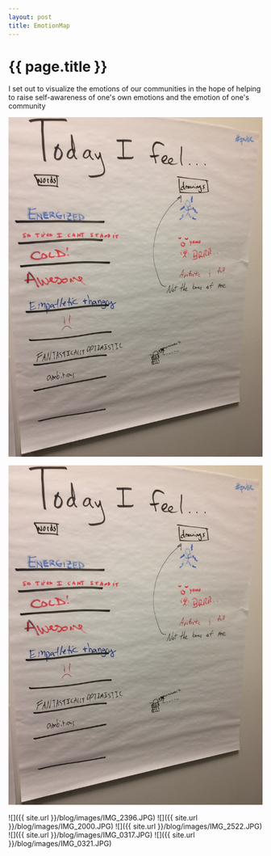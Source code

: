 ```yaml
---
layout: post
title: EmotionMap
---
```


{{ page.title }}
================

<p class="meta">

I set out to visualize the emotions of our communities in the hope of helping to raise self-awareness of one's own emotions and the emotion of one's community
</p>

[first-pic]: https://raw.githubusercontent.com/katemccallkiley/blog/gh-pages/images/IMG_2294.jpg

![First try](https://raw.githubusercontent.com/katemccallkiley/blog/gh-pages/images/IMG_2294.jpg)

![First ref][first-pic]

![]({{ site.url }}/blog/images/IMG_2396.JPG)
![]({{ site.url }}/blog/images/IMG_2000.JPG)
![]({{ site.url }}/blog/images/IMG_2522.JPG)
![]({{ site.url }}/blog/images/IMG_0317.JPG)
![]({{ site.url }}/blog/images/IMG_0321.JPG)

